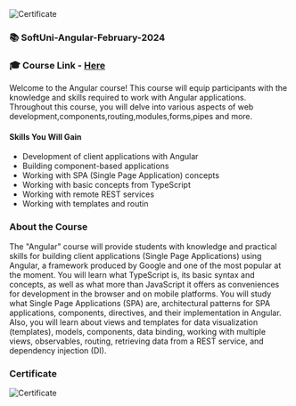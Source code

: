 <img src="https://imgur.com/F49Neyl" alt="Certificate"/>
  
### 📚 SoftUni-Angular-February-2024

### 🎓 Course Link - [Here](https://softuni.bg/trainings/4363/angular-february-2024)

Welcome to the Angular course! This course will equip participants with the knowledge and skills required to work with Angular applications. Throughout this course, you will delve into various aspects of web development,components,routing,modules,forms,pipes and more.

#### Skills You Will Gain

- Development of client applications with Angular
- Building component-based applications
- Working with SPA (Single Page Application) concepts
- Working with basic concepts from TypeScript
- Working with remote REST services
- Working with templates and routin

### About the Course

The "Angular" course will provide students with knowledge and practical skills for building client applications (Single Page Applications) using Angular, a framework produced by Google and one of the most popular at the moment. You will learn what TypeScript is, its basic syntax and concepts, as well as what more than JavaScript it offers as conveniences for development in the browser and on mobile platforms. You will study what Single Page Applications (SPA) are, architectural patterns for SPA applications, components, directives, and their implementation in Angular. Also, you will learn about views and templates for data visualization (templates), models, components, data binding, working with multiple views, observables, routing, retrieving data from a REST service, and dependency injection (DI).

### Certificate

![Certificate](https://imgur.com/F49Neyl)
